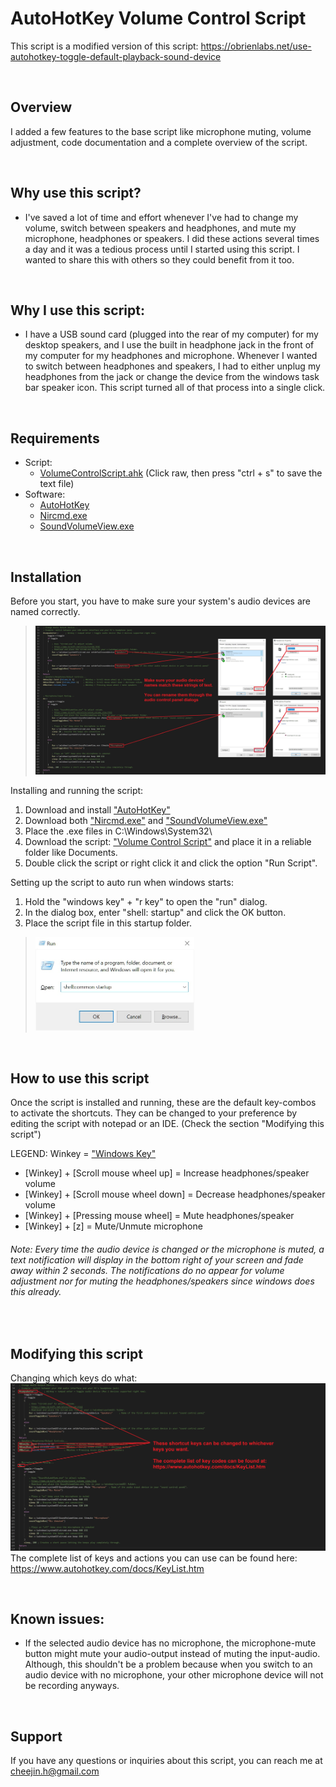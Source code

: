 # AutoHotKey Volume Control Script  

This script is a modified version of this script: https://obrienlabs.net/use-autohotkey-toggle-default-playback-sound-device

&nbsp;
## Overview
I added a few features to the base script like microphone muting, volume adjustment, code documentation and a complete overview of the script.

&nbsp;
## Why use this script?
* I've saved a lot of time and effort whenever I've had to change my volume, switch between speakers and headphones, and mute my microphone, headphones or speakers. I did these actions several times a day and it was a tedious process until I started using this script. I wanted to share this with others so they could benefit from it too.

&nbsp;
## Why I use this script:
* I have a USB sound card (plugged into the rear of my computer) for my desktop speakers, and I use the built in headphone jack in the front of my computer for my headphones and microphone. Whenever I wanted to switch between headphones and speakers, I had to either unplug my headphones from the jack or change the device from the windows task bar speaker icon. This script turned all of that process into a single click.

&nbsp;
## Requirements 
* Script:
  * [VolumeControlScript.ahk](./VolumeControlScript.ahk) (Click raw, then press "ctrl + s" to save the text file)
* Software:
  * [AutoHotKey](https://www.autohotkey.com/)  
  * [Nircmd.exe](https://www.nirsoft.net/utils/nircmd.html)  
  * [SoundVolumeView.exe](https://www.nirsoft.net/utils/sound_volume_view.html)

&nbsp;
## Installation
Before you start, you have to make sure your system's audio devices are named correctly.  
> ![There should be an image here... Looks like it's missing](./ignoreThisFolder/img_code_deviceNames.jpg?raw=true "Device Names")

Installing and running the script:
1. Download and install ["AutoHotKey"](https://www.autohotkey.com/)
1. Download both ["Nircmd.exe"](https://www.nirsoft.net/utils/nircmd.html) and ["SoundVolumeView.exe"](https://www.nirsoft.net/utils/sound_volume_view.html)  
1. Place the .exe files in C:\Windows\System32\  
1. Download the script: ["Volume Control Script"](https://github.com/h-cheema/Autohotkey-Volume-Control-Script/blob/master/VolumeControlScript.ahk) and place it in a reliable folder like Documents.  
1. Double click the script or right click it and click the option "Run Script".  


Setting up the script to auto run when windows starts:
1. Hold the "windows key" + "r key" to open the "run" dialog.
1. In the dialog box, enter "shell: startup" and click the OK button.
1. Place the script file in this startup folder.
> <img src="./ignoreThisFolder/img_startup.jpg" height="150">

&nbsp;
## How to use this script
Once the script is installed and running, these are the default key-combos to activate the shortcuts. They can be changed to your preference by editing the script with notepad or an IDE. (Check the section "Modifying this script")

LEGEND: Winkey = ["Windows Key"](./ignoreThisFolder/img_winkey.jpg)
* [Winkey] + [Scroll mouse wheel up] = Increase headphones/speaker volume
* [Winkey] + [Scroll mouse wheel down] = Decrease headphones/speaker volume
* [Winkey] + [Pressing mouse wheel] = Mute headphones/speaker
* [Winkey] + [z] = Mute/Unmute microphone

###### Note: Every time the audio device is changed or the microphone is muted, a text notification will display in the bottom right of your screen and fade away within 2 seconds. The notifications do no appear for volume adjustment nor for muting the headphones/speakers since windows does this already.

&nbsp;
## Modifying this script
Changing which keys do what:
![There should be an image here... Looks like it's missing](./ignoreThisFolder/img_code_keys.JPG?raw=true "Keys")
The complete list of keys and actions you can use can be found here: https://www.autohotkey.com/docs/KeyList.htm

&nbsp;
## Known issues:
* If the selected audio device has no microphone, the microphone-mute button might mute your audio-output instead of muting the input-audio. Although, this shouldn't be a problem because when you switch to an audio device with no microphone, your other microphone device will not be recording anyways.

&nbsp;
## Support
If you have any questions or inquiries about this script, you can reach me at cheejin.h@gmail.com
